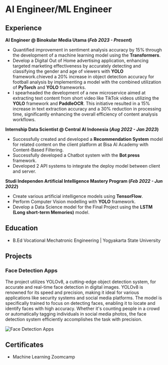 # AI Engineer/ML Engineer

## Experience
**AI Engineer @ Binokular Media Utama (_Feb 2023 - Present_)**
- Quantified improvement in sentiment analysis accuracy by 15% through the development of a machine learning model using the **Transformers**.
- Develop a Digital Out of Home advertising application, enhancing targeted marketing effectiveness by accurately detecting and classifying the gender and age of viewers with
**YOLO** framework.chieved a 20% increase in object detection accuracy for football analysis by implementing a model with the combined utilization of **PyTorch** and **YOLO** frameworks.
- I spearheaded the development of a new microservice aimed at extracting text content from short video like TikTok videos utilizing the **YOLO** framework and **PaddleOCR**. This initiative
resulted in a 15% increase in text extraction accuracy and a 30% reduction in processing time, significantly enhancing the overall efficiency of content analysis workflows.

**Internship Data Scientist @ Central AI Indonesia (_Aug 2022 - Jan 2023_)**
- Successfully created and developed a **Recommendation System** model for related content on the client platform at Bisa AI Academy with Content-Based Filtering.
- Successfully developed a Chatbot system with the **Bot press** framework.
- Developed 2 API systems to integrate the deploy model between client and server.

**Studi Independen Artificial Intelligence Mastery Program (_Feb 2022 - Jun 2022_)**
- Create various artificial intelligence models using **TensorFlow**.
- Perform Computer Vision modelling with **YOLO** framework.
- Develop a Data Science model for the Final Project using the **LSTM (Long short-term Memories)** model.
  
## Education
- B.Ed Vocational Mechatronic Engineering | Yogyakarta State University

## Projects
### Face Detection Apps
The project utilizes YOLOv8, a cutting-edge object detection system, for accurate and real-time face detection in digital images. YOLOv8 is renowned for its speed and precision, making it ideal for various applications like security systems and social media platforms. The model is specifically trained to focus on detecting faces, enabling it to locate and identify faces with high accuracy. Whether it's counting people in a crowd or automatically tagging individuals in social media photos, the face detection system efficiently accomplishes the task with precision.

![Face Detection Apps](https://github.com/farizalmustaqim/ml-zoomcamp/tree/main/Face_Detection_using_YOLOv8)
## Certificates
- Machine Learning Zoomcamp
